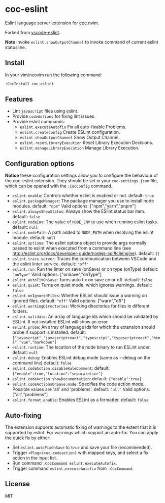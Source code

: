 # coc-eslint

Eslint language server extension for [coc.nvim](https://github.com/neoclide/coc.nvim).

Forked from [vscode-eslint](https://github.com/Microsoft/vscode-eslint).

**Note** invoke `eslint.showOutputChannel` to invoke command of current eslint statusline.

## Install

In your vim/neovim run the following command:

```sh
:CocInstall coc-eslint
```

## Features

- Lint `javascript` files using eslint.
- Provide `codeActions` for fixing lint issues.
- Provide eslint commands:
  - `eslint.executeAutofix` Fix all auto-fixable Problems.
  - `eslint.createConfig` Create ESLint configuration.
  - `eslint.showOutputChannel` Show Output Channel.
  - `eslint.resetLibraryExecution` Reset Library Execution Decisions.
  - `eslint.manageLibraryExecution` Manage Library Execution.

## Configuration options

**Notice** these configuration settings allow you to configure the behaviour of the coc-eslint extension. They should be set in your `coc-settings.json` file, which can be opened with the `:CocConfig` command.

- `eslint.enable`: Controls whether eslint is enabled or not. default: `true`
- `eslint.packageManager`: The package manager you use to install node modules. default: `"npm"`
  Valid options: ["npm","yarn","pnpm"]
- `eslint.alwaysShowStatus`: Always show the ESlint status bar item. default: `false`
- `eslint.nodeEnv`: The value of `NODE_ENV` to use when running eslint tasks. default: `null`
- `eslint.nodePath`: A path added to `NODE_PATH` when resolving the eslint module. default: `null`
- `eslint.options`: The eslint options object to provide args normally passed to eslint when executed from a command line (see http://eslint.org/docs/developer-guide/nodejs-api#cliengine). default: `{}`
- `eslint.trace.server`: Traces the communication between VSCode and the eslint linter service. default: `"off"`
- `eslint.run`: Run the linter on save (onSave) or on type (onType) default: `"onType"`
  Valid options: ["onSave","onType"]
- `eslint.autoFixOnSave`: Turns auto fix on save on or off. default: `false`
- `eslint.quiet`: Turns on quiet mode, which ignores warnings. default: `false`
- `eslint.onIgnoredFiles`: Whether ESLint should issue a warning on ignored files. default: `"off"`
  Valid options: ["warn","off"]
- `eslint.workingDirectories`: Working directories for files in different folders.
- `eslint.validate`: An array of language ids which should be validated by ESLint. If not installed ESLint will show an error.
- `eslint.probe`: An array of language ids for which the extension should probe if support is installed. default: `["javascript","javascriptreact","typescript","typescriptreact","html","vue","markdown"]`
- `eslint.runtime`: The location of the node binary to run ESLint under. default: `null`
- `eslint.debug`: Enables ESLint debug mode (same as --debug on the command line) default: `false`
- `eslint.codeAction.disableRuleComment`: default: `{"enable":true,"location":"separateLine"}`
- `eslint.codeAction.showDocumentation`: default: `{"enable":true}`
- `eslint.codeActionsOnSave.mode`: Specifies the code action mode. Possible values are 'all' and 'problems'. default: `"all"`
  Valid options: ["all","problems"]
- `eslint.format.enable`: Enables ESLint as a formatter. default: `false`

## Auto-fixing

The extension supports automatic fixing of warnings to the extent that it is supported by eslint.
For warnings which support an auto-fix. You can apply the quick fix by either:

- Set `eslint.autoFixOnSave` to `true` and save your file (recommended).
- Trigger `<Plug>(coc-codeaction)` with mapped keys, and select a fix action in the input list.
- Run command `:CocCommand eslint.executeAutofix`.
- Trigger command `eslint.executeAutofix` from `:CocCommand`.

## License

MIT
